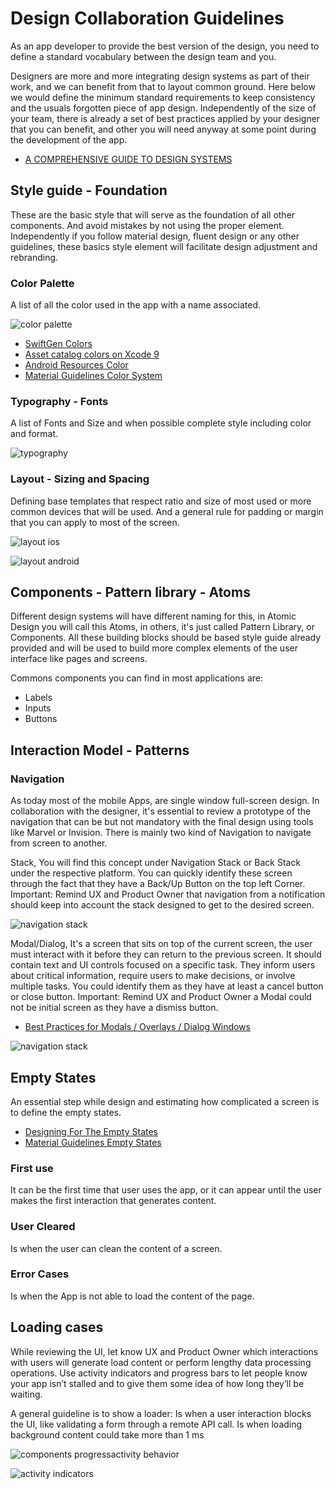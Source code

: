 # Design Collaboration Guidelines

As an app developer to provide the best version of the design, you need to define a standard vocabulary between the design team and you.

Designers are more and more integrating design systems as part of their work, and we can benefit from that to layout common ground. Here below we would define the minimum standard requirements to keep consistency and the usuals forgotten piece of app design. Independently of the size of your team, there is already a set of best practices applied by your designer that you can benefit, and other you will need anyway at some point during the development of the app.

* [A COMPREHENSIVE GUIDE TO DESIGN SYSTEMS](https://www.invisionapp.com/blog/guide-to-design-systems/)

## Style guide - Foundation
These are the basic style that will serve as the foundation of all other components. And avoid mistakes by not using the proper element. Independently if you follow material design, fluent design or any other guidelines, these basics style element will facilitate design adjustment and rebranding.
### Color Palette
A list of all the color used in the app with a name associated.

![color palette](./assets/color-palette.png)

* [SwiftGen Colors](https://github.com/SwiftGen/SwiftGen#colors)
* [Asset catalog colors on Xcode 9](https://blog.zeplin.io/asset-catalog-colors-on-xcode-9-c4fdccc0381a)
* [Android Resources Color](https://developer.android.com/guide/topics/resources/more-resources.html#Color)
* [Material Guidelines Color System](https://material.io/guidelines/style/color.html#color-color-system)

### Typography - Fonts
A list of Fonts and Size and when possible complete style including color and format.

![typography](./assets/typography.png)

### Layout - Sizing and Spacing
Defining base templates that respect ratio and size of most used or more common devices that will be used. And a general rule for padding or margin that you can apply to most of the screen.

![layout ios](./assets/layout-ios.png)

![layout android](./assets/layout-android.png)

## Components - Pattern library - Atoms
Different design systems will have different naming for this, in Atomic Design you will call this Atoms, in others, it's just called Pattern Library, or Components. All these building blocks should be based style guide already provided and will be used to build more complex elements of the user interface like pages and screens.

Commons components  you can find in most applications are:
* Labels
* Inputs
* Buttons

## Interaction Model - Patterns

### Navigation
As today most of the mobile Apps, are single window full-screen design. In collaboration with the designer, it's essential to review a prototype of the navigation that can be but not mandatory with the final design using tools like Marvel or Invision. There is mainly two kind of Navigation to navigate from screen to another.

Stack, You will find this concept under Navigation Stack or Back Stack under the respective platform. You can quickly identify these screen through the fact that they have a Back/Up Button on the top left Corner.
Important: Remind UX and Product Owner that navigation from a notification should keep into account the stack designed to get to the desired screen.

![navigation stack](./assets/navigation-stack.png)

Modal/Dialog, It's a screen that sits on top of the current screen, the user must interact with it before they can return to the previous screen. It should contain text and UI controls focused on a specific task. They inform users about critical information, require users to make decisions, or involve multiple tasks. You could identify them as they have at least a cancel button or close button.
Important: Remind UX and Product Owner a Modal could not be initial screen as they have a dismiss button.

* [Best Practices for Modals / Overlays / Dialog Windows](https://uxplanet.org/best-practices-for-modals-overlays-dialog-windows-c00c66cddd8c)

![navigation stack](./assets/modal.png)

## Empty States
An essential step while design and estimating how complicated a screen is to define the empty states.

* [Designing For The Empty States](https://tympanus.net/codrops/2013/01/09/designing-for-the-empty-states/)
* [Material Guidelines Empty States](https://material.io/guidelines/patterns/empty-states.html)

### First use
It can be the first time that user uses the app, or it can appear until the user makes the first interaction that generates content.

### User Cleared
Is when the user can clean the content of a screen.

### Error Cases
Is when the App is not able to load the content of the page.

## Loading cases
While reviewing the UI, let know UX and Product Owner which interactions with users will generate load content or perform lengthy data processing operations. Use activity indicators and progress bars to let people know your app isn’t stalled and to give them some idea of how long they’ll be waiting.

A general guideline is to show a loader:
Is when a user interaction blocks the UI, like validating a form through a remote API call.
Is when loading background content could take more than 1 ms

![components progressactivity behavior](./assets/components-progressactivity-behavior-loading-files-circular.gif)

![activity indicators](./assets/activity-indicators.gif)
